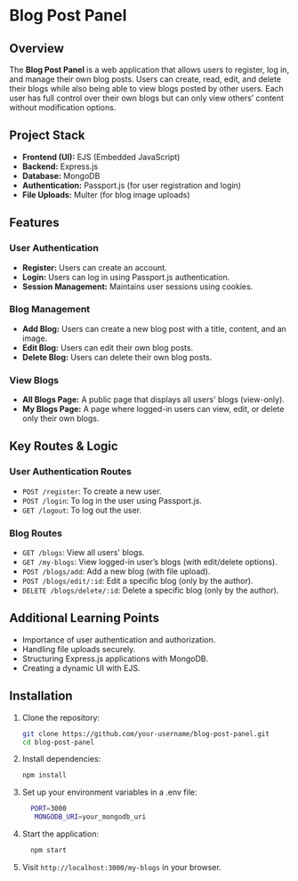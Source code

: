 # Blog Post Panel

## Overview

The **Blog Post Panel** is a web application that allows users to register, log in, and manage their own blog posts. Users can create, read, edit, and delete their blogs while also being able to view blogs posted by other users. Each user has full control over their own blogs but can only view others’ content without modification options.

## Project Stack

- **Frontend (UI):** EJS (Embedded JavaScript)
- **Backend:** Express.js
- **Database:** MongoDB
- **Authentication:** Passport.js (for user registration and login)
- **File Uploads:** Multer (for blog image uploads)

## Features

### User Authentication
- **Register:** Users can create an account.
- **Login:** Users can log in using Passport.js authentication.
- **Session Management:** Maintains user sessions using cookies.

### Blog Management
- **Add Blog:** Users can create a new blog post with a title, content, and an image.
- **Edit Blog:** Users can edit their own blog posts.
- **Delete Blog:** Users can delete their own blog posts.

### View Blogs
- **All Blogs Page:** A public page that displays all users' blogs (view-only).
- **My Blogs Page:** A page where logged-in users can view, edit, or delete only their own blogs.

## Key Routes & Logic

### User Authentication Routes
- `POST /register`: To create a new user.
- `POST /login`: To log in the user using Passport.js.
- `GET /logout`: To log out the user.

### Blog Routes
- `GET /blogs`: View all users' blogs.
- `GET /my-blogs`: View logged-in user’s blogs (with edit/delete options).
- `POST /blogs/add`: Add a new blog (with file upload).
- `POST /blogs/edit/:id`: Edit a specific blog (only by the author).
- `DELETE /blogs/delete/:id`: Delete a specific blog (only by the author).

## Additional Learning Points
- Importance of user authentication and authorization.
- Handling file uploads securely.
- Structuring Express.js applications with MongoDB.
- Creating a dynamic UI with EJS.

## Installation

1. Clone the repository:
   ```bash
   git clone https://github.com/your-username/blog-post-panel.git
   cd blog-post-panel


2. Install dependencies:

   ```bash
   npm install

3. Set up your environment variables in a .env file:

   ```bash
     PORT=3000
      MONGODB_URI=your_mongodb_uri

4. Start the application:

   ```bash
     npm start

5. Visit `http://localhost:3000/my-blogs` in your browser.
